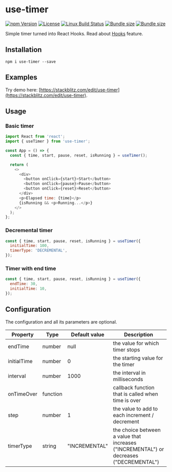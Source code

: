 # use-timer

[![npm Version](https://img.shields.io/npm/v/use-timer.svg)](https://www.npmjs.com/package/use-timer) [![License](https://img.shields.io/npm/l/use-timer.svg)](https://www.npmjs.com/package/use-timer) [![Linux Build Status](https://travis-ci.com/thibaultboursier/use-timer.svg?branch=master)](https://travis-ci.com/thibaultboursier/use-timer) [![Bundle size](https://badgen.net/bundlephobia/min/use-timer?label=size)](https://bundlephobia.com/result?p=use-timer) [![Bundle size](https://badgen.net/bundlephobia/minzip/use-timer?label=gzip%20size)](https://bundlephobia.com/result?p=use-timer)

Simple timer turned into React Hooks.
Read about [Hooks](https://reactjs.org/docs/hooks-intro.html) feature.

## Installation

```
npm i use-timer --save
```

## Examples

Try demo here: [https://stackblitz.com/edit/use-timer](https://stackblitz.com/edit/use-timer).

## Usage

### Basic timer

```javascript
import React from 'react';
import { useTimer } from 'use-timer';

const App = () => {
  const { time, start, pause, reset, isRunning } = useTimer();

  return (
    <>
      <div>
        <button onClick={start}>Start</button>
        <button onClick={pause}>Pause</button>
        <button onClick={reset}>Reset</button>
      </div>
      <p>Elapsed time: {time}</p>
      {isRunning && <p>Running...</p>}
    </>
  );
};
```

### Decremental timer

```javascript
const { time, start, pause, reset, isRunning } = useTimer({
  initialTime: 100,
  timerType: 'DECREMENTAL',
});
```

### Timer with end time

```javascript
const { time, start, pause, reset, isRunning } = useTimer({
  endTime: 30,
  initialTime: 10,
});
```

## Configuration

The configuration and all its parameters are optional.

| Property    | Type     | Default value | Description                                                                            |
| ----------- | -------- | ------------- | -------------------------------------------------------------------------------------- |
| endTime     | number   | null          | the value for which timer stops                                                        |
| initialTime | number   | 0             | the starting value for the timer                                                       |
| interval    | number   | 1000          | the interval in milliseconds                                                           |
| onTimeOver  | function |               | callback function that is called when time is over                                     |
| step        | number   | 1             | the value to add to each increment / decrement                                         |
| timerType   | string   | "INCREMENTAL" | the choice between a value that increases ("INCREMENTAL") or decreases ("DECREMENTAL") |
